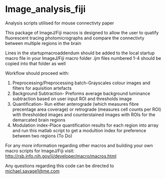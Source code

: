 # Image_analysis_fiji
Analysis scripts utilised for mouse connectivty paper

This package of ImageJ/Fiji macros is designed to allow the user to quatify fluorescent tracing photomicrographs and compare
the connectivty between multiple regions in the brain

Lines in the startupmacroaddendum should be added to the local startup macro file in your ImageJ/Fiji macro folder
.ijm files numbered 1-4 should be copied into that folder as well

Workflow should proceed with:

1. Preprocessing/Preprocessing batch-Grayscales colour images and filters for aquisition artefacts
2. Background Subtraction- Preforms average background luminance subtraction based on user input ROI and thresholds image
3. Quantification- Run either anterograde (which measures fibre precentage area coverage) or retrograde (measures cell counts per ROI)
  with thresholded images and counterstained images with ROIs for the demarcated brain regions
4. Modulation index-Place quantification results for each region into array and run this matlab script to get a modultion index for
  preference between two regions (To Do)
  
  
  
  
For any more information regarding other macros and building your own macro scripts for ImageJ/Fiji visit:
http://rsb.info.nih.gov/ij/developer/macro/macros.html

Any questions regarding this code can be directed to michael.savage1@me.com
